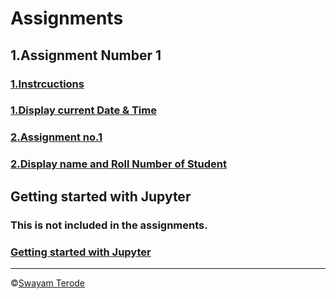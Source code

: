 # Assignments 

## 1.Assignment Number 1

###  [1.Instrcuctions](https://github.com/swayamterode/GHRCEM/blob/main/Code/Programming-for-Problem-Solving-UITP102/Assignments/Assignment%20Number%201/1.%20Instrcuctions.pdf)
### [1.Display current Date & Time](https://github.com/swayamterode/GHRCEM/blob/main/Code/Programming-for-Problem-Solving-UITP102/Assignments/Assignment%20Number%201/1.Display_current_date_and_time.py.py)
### [2.Assignment no.1](https://github.com/swayamterode/GHRCEM/blob/main/Code/Programming-for-Problem-Solving-UITP102/Assignments/Assignment%20Number%201/2.%20Assignment%20no.1.PDF)
### [2.Display name and Roll Number of Student](https://github.com/swayamterode/GHRCEM/blob/main/Code/Programming-for-Problem-Solving-UITP102/Assignments/Assignment%20Number%201/2.Display_name_and_roll_no_of_student.py.py)


## Getting started with Jupyter
### This is not included in the assignments.
### [Getting started with Jupyter](https://github.com/swayamterode/GHRCEM/blob/main/Code/Programming-for-Problem-Solving-UITP102/Assignments/Getting_started_with_Jupyter/Getting_started_with_Jupyter.ipynb)

---
©️[Swayam Terode](https://www.instagram.com/swayamterode/)
